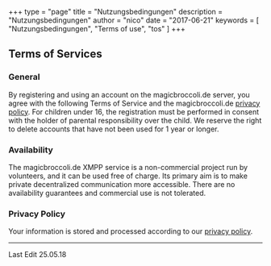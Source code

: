 +++
type = "page"
title = "Nutzungsbedingungen"
description = "Nutzungsbedingungen"
author = "nico"
date = "2017-06-21"
keywords = [ "Nutzungsbedingungen", "Terms of use", "tos" ]
+++
## Terms of Services
### General
By registering and using an account on the magicbroccoli.de server, you agree with the following Terms of Service and the magicbroccoli.de [privacy policy](/datenschutz). For children under 16, the registration must be performed in consent with the holder of parental responsibility over the child. We reserve the right to delete accounts that have not been used for 1 year or longer.

### Availability
The magicbroccoli.de XMPP service is a non-commercial project run by volunteers, and it can be used free of charge. Its primary aim is to make private decentralized communication more accessible. There are no availability guarantees and commercial use is not tolerated.

### Privacy Policy
Your information is stored and processed according to our [privacy policy](/datenschutz).

- - -
Last Edit 25.05.18
